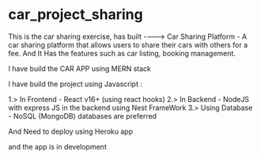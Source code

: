 # car_project_sharing

This is the car sharing exercise, 
has built ----> Car Sharing Platform - A car sharing platform that allows users to share their cars with others for a fee. And It Has the features such as car listing, booking management.

I have build the CAR APP using MERN stack 

I have build the project using Javascript : 

  1.> In Frontend - React v16+ (using react hooks)
  2.> In Backend - NodeJS with express JS in the backend using Nest FrameWork 
  3.> Using Database - NoSQL (MongoDB) databases are preferred
  
  
  
  And Need to deploy using Heroku app 
  
  and the app is in development 




